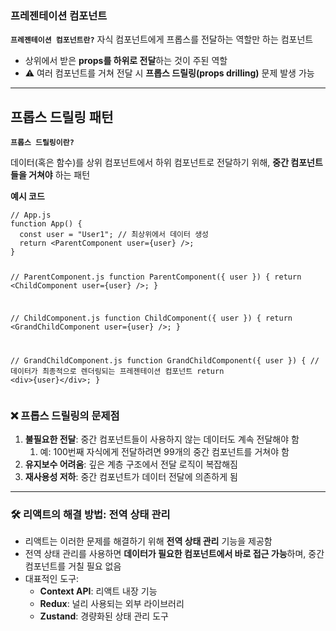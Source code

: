 <h3 id="프레젠테이션-컴포넌트"><strong>프레젠테이션 컴포넌트</strong></h3>
<p><strong><code>프레젠테이션 컴포넌트란?</code></strong> 자식 컴포넌트에게 프롭스를 전달하는 역할만 하는 컴포넌트</p>
<ul>
<li>상위에서 받은 <strong>props를 하위로 전달</strong>하는 것이 주된 역할</li>
<li>⚠️ 여러 컴포넌트를 거쳐 전달 시 <strong>프롭스 드릴링(props drilling)</strong> 문제 발생 가능</li>
</ul>
<hr />
<h2 id="프롭스-드릴링-패턴"><strong>프롭스 드릴링 패턴</strong></h2>
<p><strong><code>프롭스 드릴링이란?</code></strong></p>
<p> 데이터(혹은 함수)를 상위 컴포넌트에서 하위 컴포넌트로 전달하기 위해, <strong>중간 컴포넌트들을 거쳐야</strong> 하는 패턴</p>
<p><strong>예시 코드</strong></p>
<pre><code class="language-jsx">// App.js
function App() {
  const user = &quot;User1&quot;; // 최상위에서 데이터 생성
  return &lt;ParentComponent user={user} /&gt;;
}

// ParentComponent.js
function ParentComponent({ user }) {
  return &lt;ChildComponent user={user} /&gt;;
}

// ChildComponent.js
function ChildComponent({ user }) {
  return &lt;GrandChildComponent user={user} /&gt;;
}

// GrandChildComponent.js
function GrandChildComponent({ user }) {
  // 데이터가 최종적으로 렌더링되는 프레젠테이션 컴포넌트
  return &lt;div&gt;{user}&lt;/div&gt;;
}</code></pre>
<h3 id="❌-프롭스-드릴링의-문제점">❌ <strong>프롭스 드릴링의 문제점</strong></h3>
<ol>
<li><strong>불필요한 전달</strong>: 중간 컴포넌트들이 사용하지 않는 데이터도 계속 전달해야 함<ol>
<li>예: 100번째 자식에게 전달하려면 99개의 중간 컴포넌트를 거쳐야 함</li>
</ol>
</li>
<li><strong>유지보수 어려움</strong>: 깊은 계층 구조에서 전달 로직이 복잡해짐</li>
<li><strong>재사용성 저하</strong>: 중간 컴포넌트가 데이터 전달에 의존하게 됨</li>
</ol>
<hr />
<h3 id="🛠-리액트의-해결-방법-전역-상태-관리">🛠 <strong>리액트의 해결 방법: 전역 상태 관리</strong></h3>
<ul>
<li>리액트는 이러한 문제를 해결하기 위해 <strong>전역 상태 관리</strong> 기능을 제공함</li>
<li>전역 상태 관리를 사용하면 <strong>데이터가 필요한 컴포넌트에서 바로 접근 가능</strong>하며, 중간 컴포넌트를 거칠 필요 없음</li>
<li>대표적인 도구:<ul>
<li><strong>Context API</strong>: 리액트 내장 기능</li>
<li><strong>Redux</strong>: 널리 사용되는 외부 라이브러리</li>
<li><strong>Zustand</strong>: 경량화된 상태 관리 도구</li>
</ul>
</li>
</ul>